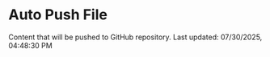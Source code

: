 # Auto Push File

Content that will be pushed to GitHub repository.
Last updated: 07/30/2025, 04:48:30 PM